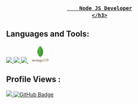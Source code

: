 

<a href="https://discord.gg/5dZPVytKnn">
    <h3 align="center">
       
        Node JS Developer
    </h3>
</a>


## Languages and Tools:
<p align="left"> 
    <a href="https://www.java.com" target="_blank"> 
    <a href="https://reactjs.org/" target="_blank"> 
    <a href="https://developer.mozilla.org/en-US/docs/Web/JavaScript" target="_blank"> <img src="https://img.icons8.com/color/48/000000/javascript.png"/> </a> 
    <a href="https://www.python.org" target="_blank"> <img src="https://img.icons8.com/color/48/000000/python.png"/> </a> 
    <a style="padding-right:8px;" href="https://nodejs.org" target="_blank"> <img src="https://img.icons8.com/color/48/000000/nodejs.png"/> </a> 
    <a href="https://www.mongodb.com/" target="_blank"> <img src="https://raw.githubusercontent.com/devicons/devicon/master/icons/mongodb/mongodb-original-wordmark.svg" alt="mongodb" width="48" height="48"/> </a> 
 
</p>
   

## Profile Views :
<a href="https://github.com/Meghna-DAS/github-profile-views-counter">
    <img src="https://komarev.com/ghpvc/?username=spydiscord">
</a>
<a href="https://github.com/spydiscord?tab=followers"><img src="https://img.shields.io/github/followers/spydiscord?label=Followers&style=social" alt="GitHub Badge"></a>
